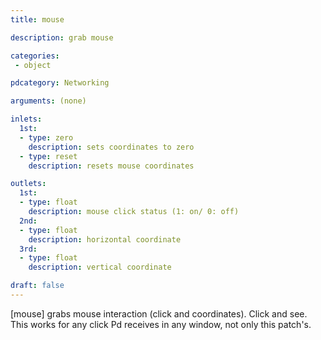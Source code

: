 ```yaml
---
title: mouse

description: grab mouse

categories:
 - object

pdcategory: Networking

arguments: (none)

inlets:
  1st:
  - type: zero
    description: sets coordinates to zero
  - type: reset
    description: resets mouse coordinates

outlets:
  1st:
  - type: float
    description: mouse click status (1: on/ 0: off)
  2nd:
  - type: float
    description: horizontal coordinate
  3rd:
  - type: float
    description: vertical coordinate

draft: false
---
```


[mouse] grabs mouse interaction (click and coordinates). Click and see. This works for any click Pd receives in any window, not only this patch's.